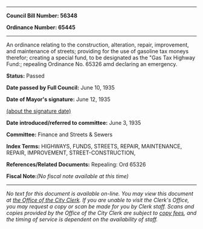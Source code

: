 

********

**Council Bill Number: 56348**
   
**Ordinance Number: 65445**
********

 An ordinance relating to the construction, alteration, repair, improvement, and maintenance of streets; providing for the use of gasoline tax moneys therefor; creating a special fund, to be designated as the "Gas Tax Highway Fund:; repealing Ordinance No. 65326 amd declaring an emergency.

**Status:** Passed
   
**Date passed by Full Council:** June 10, 1935
   
**Date of Mayor's signature:** June 12, 1935
   
[(about the signature date)](/~public/approvaldate.htm)
   
   
   
**Date introduced/referred to committee:** June 3, 1935
   
**Committee:** Finance and Streets & Sewers
   
   
**Index Terms:** HIGHWAYS, FUNDS, STREETS, REPAIR, MAINTENANCE, REPAIR, IMPROVEMENT, STREET-CONSTRUCTION,

**References/Related Documents:** Repealing: Ord 65326

**Fiscal Note:**_(No fiscal note available at this time)_
********

_No text for this document is available on-line. You may view this document at [the Office of the City Clerk](http://www.seattle.gov/leg/clerk/contactUs.htm). If you are unable to visit the Clerk's Office, you may request a copy or scan be made for you by Clerk staff. Scans and copies provided by the Office of the City Clerk are subject to [copy fees](http://clerk.seattle.gov/~public/clerkfees.htm), and the timing of service is dependent on the availability of staff._

